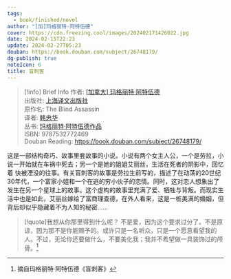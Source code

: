 ```yaml
---
tags:
  - book/finished/novel
author: "[加]玛格丽特·阿特伍德"
cover: https://cdn.freezing.cool/images/202402171426022.jpg
date: 2024-02-15T22:23
update: 2024-02-27T05:23
douban: https://book.douban.com/subject/26748179/
dg-publish: true
noteIcon: 6
title: 盲刺客
---
```


>[!info] Brief Info
>作者: [[加拿大] 玛格丽特·阿特伍德](https://book.douban.com/author/607288)  
>出版社: [上海译文出版社](https://book.douban.com/press/2582)  
>原作名: The Blind Assassin  
>译者: [韩忠华](https://book.douban.com/search/%E9%9F%A9%E5%BF%A0%E5%8D%8E)  
>丛书: [玛格丽特·阿特伍德作品](https://book.douban.com/series/33478)  
>ISBN: 9787532772469  
>Douban Reading: https://book.douban.com/subject/26748179/

这是一部结构奇巧、故事里套故事的小说。小说有两个女主人公，一个是劳拉，小说一开始就在车祸中死去；另一个是她的姐姐艾丽丝，生活在死者的阴影中，回忆着 快被湮没的往事。有关盲刺客的故事是劳拉生前写的，描述了在动荡的20世纪30年代，一个富家小姐和一个在逃的穷小伙子的恋情。同时，这对恋人想象出了发生在另一个星球上的故事。这个虚构的故事里充满了爱、牺牲与背叛。而现实生活中也是如此，艾丽丝嫁给了富商理查德，在外人看来，这是一桩美满的婚姻，但背后却似乎隐藏着不为人知的秘密……

>[!quote]我想从你那里得到什么呢？
>不是爱，因为这个要求过分了。不是原谅，因为那不是你能赐予的。或许只是一名听众，只是一个愿意看望我的人。不过，无论你还要做什么，不要美化我；我并不希望做一具装饰过的颅骨。[^1]

[^1]: 摘自玛格丽特·阿特伍德《盲刺客》